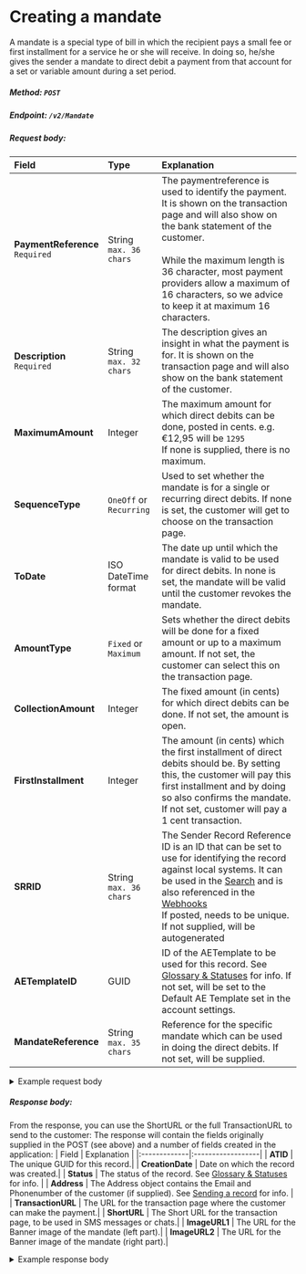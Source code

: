 # Creating a mandate
A mandate is a special type of bill in which the recipient pays a small fee or first installment for a service he or she will receive. In doing so, he/she gives the sender a mandate to direct debit a payment from that account for a set or variable amount during a set period.

##### Method: `POST`
##### Endpoint: `/v2/Mandate`
##### Request body:
| Field                                      | Type                                | Explanation                                                                                                                                                                                                                                                                                                         |
|:-------------------------------------------|:------------------------------------|:--------------------------------------------------------------------------------------------------------------------------------------------------------------------------------------------------------------------------------------------------------------------------------------------------------------------|
| **PaymentReference** <br/> `Required`      |  String<br/>`max. 36 chars`         | The paymentreference is used to identify the payment. It is shown on the transaction page and will also show on the bank statement of the customer. <br/><br/> While the maximum length is 36 character, most payment providers allow a maximum of 16 characters, so we advice to keep it at maximum 16 characters. |
| **Description** <br/> `Required`        |  String<br/>`max. 32 chars `           | The description gives an insight in what the payment is for. It is shown on the transaction page and will also show on the bank statement of the customer.                                                                                                                                                          |
| **MaximumAmount**                               |  Integer                            | The maximum amount for which direct debits can be done, posted in cents. e.g. &euro;12,95 will be `1295`<br/> If none is supplied, there is no maximum.                                                                                                                                                             |
| **SequenceType**                               |  `OneOff` or `Recurring`             | Used to set whether the mandate is for a single or recurring direct debits. If none is set, the customer will get to choose on the transaction page.                                                                                                                                                                |
| **ToDate**                               |  ISO DateTime format                | The date up until which the mandate is valid to be used for direct debits. In none is set, the mandate will be valid until the customer revokes the mandate.                                                                                                                                                        |
| **AmountType**                               |  `Fixed` or `Maximum`                 | Sets whether the direct debits will be done for a fixed amount or up to a maximum amount. If not set, the customer can select this on the transaction page.                                                                                                                                                         |
| **CollectionAmount**                               |  Integer              | The fixed amount (in cents) for which direct debits can be done. If not set, the amount is open.                                                                                                                                                                                                                    |
| **FirstInstallment**                               |  Integer             | The amount (in cents) which the first installment of direct debits should be. By setting this, the customer will pay this first installment and by doing so also confirms the mandate. If not set, customer will pay a 1 cent transaction.                                                                          |
| **SRRID**                                   |  String<br/>`max. 36 chars `             | The Sender Record Reference ID is an ID that can be set to use for identifying the record against local systems. It can be used in the [Search](?document=search) and is also referenced in the [Webhooks](?document=webhooks)<br/>If posted, needs to be unique. <br/> If not supplied, will be autogenerated      |
| **AETemplateID**                             |  GUID                               | ID of the AETemplate to be used for this record. See [Glossary & Statuses](?document=glossary) for info. If not set, will be set to the Default AE Template set in the account settings.                                                                                                                            |
| **MandateReference**                             |  String<br/>`max. 35 chars `                                | Reference for the specific mandate which can be used in doing the direct debits. If not set, will be supplied.                                                                                                                                                                                                      |

<details>
<summary>Example request body</summary>

```json
{
  "PaymentReference": "123456",
  "Description": "my description",
  "SequenceType": "OneOff",
  "ToDate": "2023-05-24T11:10:17.7245913Z",
  "AmountType": "Open",
  "MaximumAmount": 5400,
}
```
This will result in a request that gives the sender the mandate to make a one-time withdrawal of a maximum of 54 euros, before May 24th 2023.
</details>


##### Response body:
From the response, you can use the ShortURL or the full TransactionURL to send to the customer:
The response will contain the fields originally supplied in the POST (see above) and a number of fields created in the application:
| Field        | Explanation          |
|:-------------|:------------------|
| **ATID**           |  The unique GUID for this record.|
| **CreationDate**           |  Date on which the record was created.|
| **Status** |  The status of the record. See [Glossary & Statuses](?document=glossary&header=mandate-status) for info.  |
| **Address**       |   The Address object contains the Email and Phonenumber of the customer (if supplied). See [Sending a record](?document=sendingMessages&header=sending-a-record) for info.   |
| **TransactionURL**           |  The URL for the transaction page where the customer can make the payment.|
| **ShortURL**           | The Short URL for the transaction page, to be used in SMS messages or chats.|
| **ImageURL1**           |  The URL for the Banner image of the mandate (left part).|
| **ImageURL2**           |  The URL for the Banner image of the mandate (right part).|

<details>
<summary>Example response body</summary>

```json
{
  "ATID": "120b6125-fdfa-4124-a08c-dbf63f38e162",
  "SRRID": "r180205114728321",
  "AETemplateID": "4a5c25a1-787a-439c-9089-2b78914be777",
  "PaymentReference": "LI-748925",
  "Amount": 12.95,
  "Description": "Mandate for insurance payments",
  "Status": "ToMandate",
  "FirstInstallment": 1,
  "Address": {},
  "Communication": [],
  "Links": {
    "TransactionURL": "https://transaction.accepteasy.com/Landing?id=120b6125-fdfa-4124-a08c-dbf63f38e162&detail=true",
    "ShortURL": "https://trx.ae/JWELEvr9JEGgjNv2PzjhYg",
    "Images": {
      "ImageURL1": "https://images.accepteasy.com/?id=120b6125-fdfa-4124-a08c-dbf63f38e162&Culture=nl-NL&part=1",
      "ImageURL2": "https://images.accepteasy.com/?id=120b6125-fdfa-4124-a08c-dbf63f38e162&Culture=nl-NL&part=2"
    }
  }
}
```
</details>
